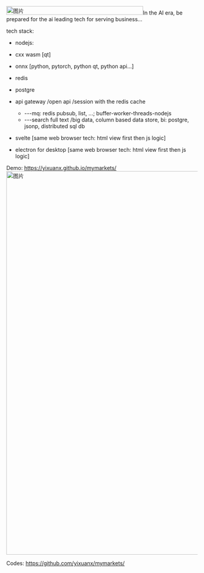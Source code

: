 <img width="360" height="23" alt="图片" src="https://github.com/user-attachments/assets/020e9eba-b5cc-40e5-8959-a847599f5ba2" />In the AI era, be prepared for the ai leading tech for serving business...

tech stack:
  * nodejs:
  * cxx wasm [qt]
  * onnx [python, pytorch, python qt, python api...]

  * redis
  * postgre

  * api gateway /open api /session with the redis cache
    * ---mq: redis pubsub, list, ...;  buffer-worker-threads-nodejs
    * ---search full text /big data, column based data store, bi:  postgre, jsonp, distributed sql db

  * svelte [same web browser tech: html view first then js logic]
  * electron for desktop [same web browser tech: html view first then js logic]


Demo:
https://yixuanx.github.io/mymarkets/
<img width="1908" height="1011" alt="图片" src="https://github.com/user-attachments/assets/31e41ff1-087d-4b11-a1c8-4eea0ae3b29d" />


Codes:
https://github.com/yixuanx/mymarkets/

